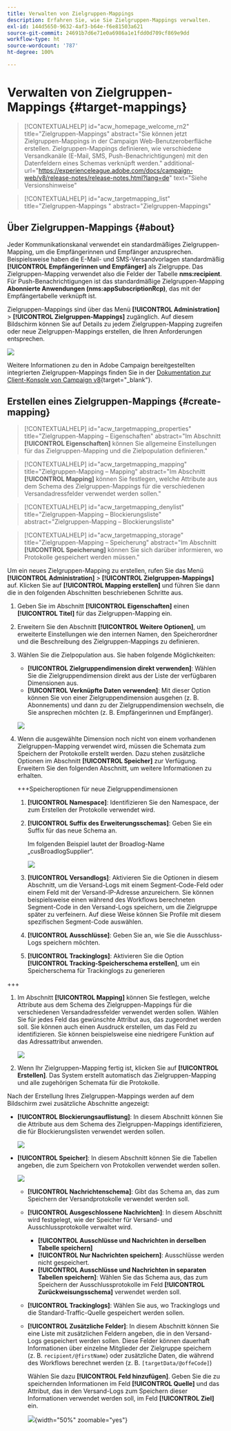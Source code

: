 ```yaml
---
title: Verwalten von Zielgruppen-Mappings
description: Erfahren Sie, wie Sie Zielgruppen-Mappings verwalten.
exl-id: 144d5650-9632-4af3-b64e-f6e81503a621
source-git-commit: 24691b7d6e71e0a6986a1e1fdd0d709cf869e9dd
workflow-type: ht
source-wordcount: '787'
ht-degree: 100%

---
```


# Verwalten von Zielgruppen-Mappings {#target-mappings}


>[!CONTEXTUALHELP]
>id="acw_homepage_welcome_rn2"
>title="Zielgruppen-Mappings"
>abstract="Sie können jetzt Zielgruppen-Mappings in der Campaign Web-Benutzeroberfläche erstellen. Zielgruppen-Mappings definieren, wie verschiedene Versandkanäle (E-Mail, SMS, Push-Benachrichtigungen) mit den Datenfeldern eines Schemas verknüpft werden."
>additional-url="https://experienceleague.adobe.com/docs/campaign-web/v8/release-notes/release-notes.html?lang=de" text="Siehe Versionshinweise"

>[!CONTEXTUALHELP]
>id="acw_targetmapping_list"
>title="Zielgruppen-Mappings "
>abstract="Zielgruppen-Mappings"

## Über Zielgruppen-Mappings {#about}

Jeder Kommunikationskanal verwendet ein standardmäßiges Zielgruppen-Mapping, um die Empfängerinnen und Empfänger anzusprechen. Beispielsweise haben die E-Mail- und SMS-Versandvorlagen standardmäßig **[!UICONTROL Empfängerinnen und Empfänger]** als Zielgruppe. Das Zielgruppen-Mapping verwendet also die Felder der Tabelle **nms:recipient**. Für Push-Benachrichtigungen ist das standardmäßige Zielgruppen-Mapping **Abonnierte Anwendungen (nms:appSubscriptionRcp)**, das mit der Empfängertabelle verknüpft ist.

Zielgruppen-Mappings sind über das Menü **[!UICONTROL Administration]** > **[!UICONTROL Zielgruppen-Mappings]** zugänglich. Auf diesem Bildschirm können Sie auf Details zu jedem Zielgruppen-Mapping zugreifen oder neue Zielgruppen-Mappings erstellen, die Ihren Anforderungen entsprechen.

![](assets/target-mappings-list.png)

Weitere Informationen zu den in Adobe Campaign bereitgestellten integrierten Zielgruppen-Mappings finden Sie in der [Dokumentation zur Client-Konsole von Campaign v8](https://experienceleague.adobe.com/docs/campaign/campaign-v8/audience/add-profiles/target-mappings.html?lang=de){target="_blank"}.

## Erstellen eines Zielgruppen-Mappings {#create-mapping}

>[!CONTEXTUALHELP]
>id="acw_targetmapping_properties"
>title="Zielgruppen-Mapping – Eigenschaften"
>abstract="Im Abschnitt **[!UICONTROL Eigenschaften]** können Sie allgemeine Einstellungen für das Zielgruppen-Mapping und die Zielpopulation definieren."

>[!CONTEXTUALHELP]
>id="acw_targetmapping_mapping"
>title="Zielgruppen-Mapping – Mapping"
>abstract="Im Abschnitt **[!UICONTROL Mapping]** können Sie festlegen, welche Attribute aus dem Schema des Zielgruppen-Mappings für die verschiedenen Versandadressfelder verwendet werden sollen."

>[!CONTEXTUALHELP]
>id="acw_targetmapping_denylist"
>title="Zielgruppen-Mapping – Blockierungsliste"
>abstract="Zielgruppen-Mapping – Blockierungsliste"

>[!CONTEXTUALHELP]
>id="acw_targetmapping_storage"
>title="Zielgruppen-Mapping – Speicherung"
>abstract="Im Abschnitt **[!UICONTROL Speicherung]** können Sie sich darüber informieren, wo Protokolle gespeichert werden müssen."

Um ein neues Zielgruppen-Mapping zu erstellen, rufen Sie das Menü **[!UICONTROL Administration]** > **[!UICONTROL Zielgruppen-Mappings]** auf. Klicken Sie auf **[!UICONTROL Mapping erstellen]** und führen Sie dann die in den folgenden Abschnitten beschriebenen Schritte aus.

1. Geben Sie im Abschnitt **[!UICONTROL Eigenschaften]** einen **[!UICONTROL Titel]** für das Zielgruppen-Mapping ein.

1. Erweitern Sie den Abschnitt **[!UICONTROL Weitere Optionen]**, um erweiterte Einstellungen wie den internen Namen, den Speicherordner und die Beschreibung des Zielgruppen-Mappings zu definieren.

1. Wählen Sie die Zielpopulation aus. Sie haben folgende Möglichkeiten:

   * **[!UICONTROL Zielgruppendimension direkt verwenden]**: Wählen Sie die Zielgruppendimension direkt aus der Liste der verfügbaren Dimensionen aus.
   * **[!UICONTROL Verknüpfte Daten verwenden]**: Mit dieser Option können Sie von einer Zielgruppendimension ausgehen (z. B. Abonnements) und dann zu der Zielgruppendimension wechseln, die Sie ansprechen möchten (z. B. Empfängerinnen und Empfänger).

   ![](assets/target-mappings-properties.png)

1. Wenn die ausgewählte Dimension noch nicht von einem vorhandenen Zielgruppen-Mapping verwendet wird, müssen die Schemata zum Speichern der Protokolle erstellt werden. Dazu stehen zusätzliche Optionen im Abschnitt **[!UICONTROL Speicher]** zur Verfügung. Erweitern Sie den folgenden Abschnitt, um weitere Informationen zu erhalten.

   +++Speicheroptionen für neue Zielgruppendimensionen

   1. **[!UICONTROL Namespace]**: Identifizieren Sie den Namespace, der zum Erstellen der Protokolle verwendet wird.
   1. **[!UICONTROL Suffix des Erweiterungsschemas]**: Geben Sie ein Suffix für das neue Schema an.

      Im folgenden Beispiel lautet der Broadlog-Name „cusBroadlogSupplier“.

      ![](assets/target-mappings-new.png)

   1. **[!UICONTROL Versandlogs]**: Aktivieren Sie die Optionen in diesem Abschnitt, um die Versand-Logs mit einem Segment-Code-Feld oder einem Feld mit der Versand-IP-Adresse anzureichern. Sie können beispielsweise einen während des Workflows berechneten Segment-Code in den Versand-Logs speichern, um die Zielgruppe später zu verfeinern. Auf diese Weise können Sie Profile mit diesem spezifischen Segment-Code auswählen.

   1. **[!UICONTROL Ausschlüsse]**: Geben Sie an, wie Sie die Ausschluss-Logs speichern möchten.

   1. **[!UICONTROL Trackinglogs]**: Aktivieren Sie die Option **[!UICONTROL Tracking-Speicherschema erstellen]**, um ein Speicherschema für Trackinglogs zu generieren

+++

1. Im Abschnitt **[!UICONTROL Mapping]** können Sie festlegen, welche Attribute aus dem Schema des Zielgruppen-Mappings für die verschiedenen Versandadressfelder verwendet werden sollen. Wählen Sie für jedes Feld das gewünschte Attribut aus, das zugeordnet werden soll. Sie können auch einen Ausdruck erstellen, um das Feld zu identifizieren. Sie können beispielsweise eine niedrigere Funktion auf das Adressattribut anwenden.

   ![](assets/target-mappings-mapping.png)

1. Wenn Ihr Zielgruppen-Mapping fertig ist, klicken Sie auf **[!UICONTROL Erstellen]**. Das System erstellt automatisch das Zielgruppen-Mapping und alle zugehörigen Schemata für die Protokolle.

Nach der Erstellung Ihres Zielgruppen-Mappings werden auf dem Bildschirm zwei zusätzliche Abschnitte angezeigt:

* **[!UICONTROL Blockierungsauflistung]**: In diesem Abschnitt können Sie die Attribute aus dem Schema des Zielgruppen-Mappings identifizieren, die für Blockierungslisten verwendet werden sollen.

  ![](assets/target-mappings-denylisting.png)

* **[!UICONTROL Speicher]**: In diesem Abschnitt können Sie die Tabellen angeben, die zum Speichern von Protokollen verwendet werden sollen.

  ![](assets/target-mappings-storage.png)

   * **[!UICONTROL Nachrichtenschema]**: Gibt das Schema an, das zum Speichern der Versandprotokolle verwendet werden soll.
   * **[!UICONTROL Ausgeschlossene Nachrichten]**: In diesem Abschnitt wird festgelegt, wie der Speicher für Versand- und Ausschlussprotokolle verwaltet wird.

      * **[!UICONTROL Ausschlüsse und Nachrichten in derselben Tabelle speichern]**
      * **[!UICONTROL Nur Nachrichten speichern]**: Ausschlüsse werden nicht gespeichert.
      * **[!UICONTROL Ausschlüsse und Nachrichten in separaten Tabellen speichern]**: Wählen Sie das Schema aus, das zum Speichern der Ausschlussprotokolle im Feld **[!UICONTROL Zurückweisungsschema]** verwendet werden soll.

   * **[!UICONTROL Trackinglogs]**: Wählen Sie aus, wo Trackinglogs und die Standard-Traffic-Quelle gespeichert werden sollen.
   * **[!UICONTROL Zusätzliche Felder]**: In diesem Abschnitt können Sie eine Liste mit zusätzlichen Feldern angeben, die in den Versand-Logs gespeichert werden sollen. Diese Felder können dauerhaft Informationen über einzelne Mitglieder der Zielgruppe speichern (z. B. `recipient/@firstName`) oder zusätzliche Daten, die während des Workflows berechnet werden (z. B. `[targetData/@offeCode]`)

     Wählen Sie dazu **[!UICONTROL Feld hinzufügen]**. Geben Sie die zu speichernden Informationen im Feld **[!UICONTROL Quelle]** und das Attribut, das in den Versand-Logs zum Speichern dieser Informationen verwendet werden soll, im Feld **[!UICONTROL Ziel]** ein.

     ![](assets/target-mappings-additional.png){width="50%" zoomable="yes"}
